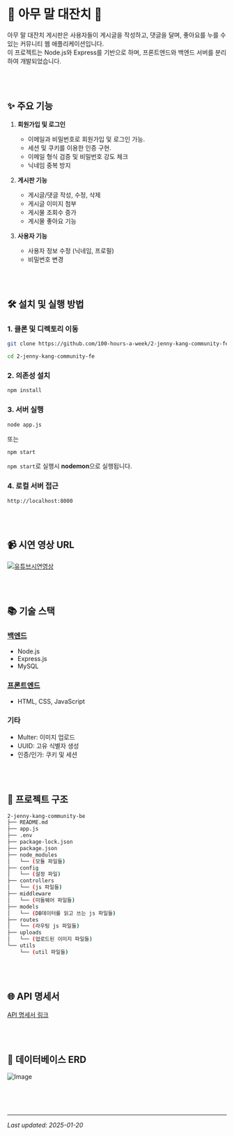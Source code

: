 # 🐴 아무 말 대잔치 🎊

아무 말 대잔치 게시판은 사용자들이 게시글을 작성하고, 댓글을 달며, 좋아요를 누를 수 있는 커뮤니티 웹 애플리케이션입니다. </br>
이 프로젝트는 Node.js와 Express를 기반으로 하며, 프론트엔드와 백엔드 서버를 분리하여 개발되었습니다.

<br><br>

## ✨ 주요 기능
1. **회원가입 및 로그인**
   - 이메일과 비밀번호로 회원가입 및 로그인 가능.
   - 세션 및 쿠키를 이용한 인증 구현.
   - 이메일 형식 검증 및 비밀번호 강도 체크
   - 닉네임 중복 방지

2. **게시판 기능**
   - 게시글/댓글 작성, 수정, 삭제
   - 게시글 이미지 첨부
   - 게시물 조회수 증가
   - 게시물 좋아요 기능

3. **사용자 기능**
   - 사용자 정보 수정 (닉네임, 프로필)
   - 비밀번호 변경

<br><br>

## 🛠️ 설치 및 실행 방법

### 1. 클론 및 디렉토리 이동
```bash
git clone https://github.com/100-hours-a-week/2-jenny-kang-community-fe.git
```

```bash
cd 2-jenny-kang-community-fe
```

### 2. 의존성 설치
```bash
npm install
```

### 3. 서버 실행
```bash
node app.js
```
또는

```bash
npm start
```
`npm start`로 실행시 **nodemon**으로 실행됩니다. 

### 4. 로컬 서버 접근
```
http://localhost:8000
```

<br><br>

## 📹 시연 영상 URL
[![유튜브시연영상](https://github.com/user-attachments/assets/c0b4af63-a4c0-460b-bfd7-98d93b8b89ba)](https://youtu.be/2SlPb8sCI58?si=F-IBYDytfuOD8AYq)

<br><br>

## 📚 기술 스택
### [백엔드](https://github.com/100-hours-a-week/2-jenny-kang-community-be)
- Node.js
- Express.js
- MySQL

### [프론트엔드](https://github.com/100-hours-a-week/2-jenny-kang-community-fe)
- HTML, CSS, JavaScript

### 기타
- Multer: 이미지 업로드
- UUID: 고유 식별자 생성
- 인증/인가: 쿠키 및 세션

<br><br>

## 📁 프로젝트 구조
```bash
2-jenny-kang-community-be
├── README.md
├── app.js
├── .env
├── package-lock.json
├── package.json
├── node_modules
│   └── (모듈 파일들)
├── config
│   └── (설정 파일)
├── controllers
│   └── (js 파일들)
├── middleware
│   └── (미들웨어 파일들)
├── models
│   └── (DB데이터를 읽고 쓰는 js 파일들)
├── routes
│   └── (라우팅 js 파일들)
├── uploads
│   └── (업로드된 이미지 파일들)
└── utils
    └── (util 파일들)
```

<br><br>

## 🌐 API 명세서 

[API 명세서 링크](https://docs.google.com/spreadsheets/d/1jyLc1_qR8V3ScgSvzibsrWEKRD4dduqsSyRV_yj4774/edit?usp=sharing)

<br><br>

## 🧩 데이터베이스 ERD
![Image](https://github.com/user-attachments/assets/c88bb066-cc7e-4138-bb23-c10d72903942)

<br><br><br>

---

_Last updated: 2025-01-20_